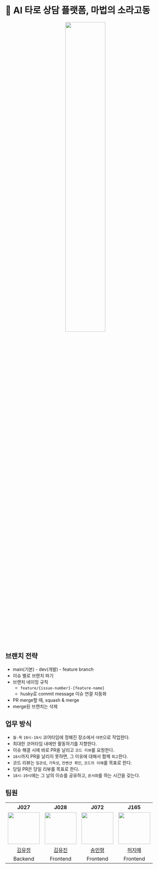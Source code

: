 # 🐚 AI 타로 상담 플랫폼, 마법의 소라고동

<div align="center">
    <img width="50%" src="https://i.namu.wiki/i/PL7LVIJzznngYB7q1QxX8rUe3HuW6VhR8pr0nErNhdRwXK2uoKY-Ssn_0feqOYo3JxNs7DUWp0eo88h_cD7iIaeV0jzpEZjRYuLaqrFRf6bVF0q1hKY-Veogwzfs58mOMT5FyNd_PCDDZ_EQr0LxHw.webp">
</div>

## 브랜치 전략

- main(기본) - dev(개발) - feature branch
- 이슈 별로 브랜치 파기
- 브랜치 네이밍 규칙
    - `feature/{issue-number}-{feature-name}`
    - husky로 commit message 이슈 연결 자동화
- PR merge할 때, squash & merge
- merge된 브랜치는 삭제

## 업무 방식

- `월-목` `10시-19시` 코어타임에 정해진 장소에서 `대면`으로 작업한다.
- 최대한 코어타임 내에만 활동하기를 지향한다.
- 이슈 해결 시에 바로 PR을 날리고 `코드 리뷰`를 요청한다.
- `18시`까지 PR을 날리지 못하면, 그 이유에 대해서 함께 `회고`한다.
- 코드 리뷰는 `일관성`, `가독성`, `컨벤션 확인`, `코드의 이해`를 목표로 한다.
- 당일 PR은 당일 리뷰를 목표로 한다.
- `18시-19시`에는 그 날의 이슈를 공유하고, `문서화`를 하는 시간을 갖는다.

## 팀원

<table>
  <th>J027</th>
  <th>J028</th>
  <th>J072</th>
  <th>J165</th>
  <tr>
    <td><img src="https://github.com/kimyu0218.png" width="100px" max-width="100px"/></td>
    <td><img src="https://github.com/iQuQi.png" width="100px" max-width="100px"/></td>
    <td><img src="https://github.com/Doosies.png" width="100px" max-width="100px"/></td>
    <td><img src="https://github.com/HeoJiye.png" width="100px" max-width="100px"/></td>
  </tr>
  <tr>
    <td align="center"><a href="https://github.com/kimyu0218">김유정</a>
    </td>
    <td align="center"><a href="https://github.com/iQuQi">김유진</a>
    </td>
    <td align="center"><a href="https://github.com/Doosies">송민형</a>
    </td>
    <td align="center"><a href="https://github.com/HeoJiye">허지예</a>
  </tr>
  <tr>
    <td align="center">Backend
    </td>
    <td align="center">Frontend
    </td>
    <td align="center">Frontend
    </td>
    <td align="center">Frontend
    </td>
  </tr>
</table>
